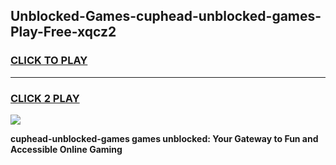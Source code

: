 
## Unblocked-Games-cuphead-unblocked-games-Play-Free-xqcz2
<h3>
<a href="https://premium76.site?title=cuphead-unblocked-games&ref=21A">CLICK TO PLAY</a></h3>
<hr>

<h3>
<a href="https://premium76.site?title=cuphead-unblocked-games&ref=21A">CLICK 2 PLAY</a>
  
</h3>

<a href="https://premium76.site?title=cuphead-unblocked-games&ref=21A"><img src="https://clearcache.store/games.png"></a>


**cuphead-unblocked-games games unblocked: Your Gateway to Fun and Accessible Online Gaming**
